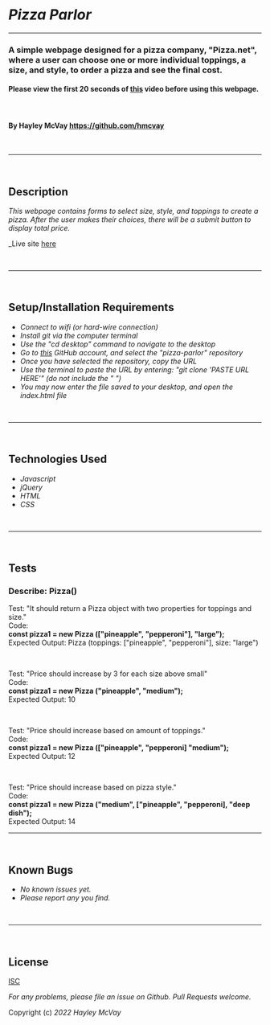 # _Pizza Parlor_

***

### A simple webpage designed for a pizza company, "Pizza.net", where a user can choose one or more individual toppings, a size, and style, to order a pizza and see the final cost.

#### Please view the first 20 seconds of [this](https://youtu.be/JUSqX7B5DXs) video before using this webpage.

<br>

#### By Hayley McVay <https://github.com/hmcvay>

<br>

***
<br>

## Description

_This webpage contains forms to select size, style, and toppings to create a pizza. After the user makes their choices, there will be a submit button to display total price._

_Live site [here](https://hmcvay.github.io/pizza-parlor)

<br>

***

<br>

## Setup/Installation Requirements

- _Connect to wifi (or hard-wire connection)_
- _Install git via the computer terminal_
- _Use the "cd desktop" command to navigate to the desktop_
- _Go to [this](https://github.com/hmcvay) GitHub account, and select the "pizza-parlor" repository_
- _Once you have selected the repository, copy the URL_
- _Use the terminal to paste the URL by entering: "git clone 'PASTE URL HERE'" (do not include the " ")_
- _You may now enter the file saved to your desktop, and open the index.html file_

<br>

***

<br>

## Technologies Used

- _Javascript_
- _jQuery_
- _HTML_
- _CSS_

<br>

***

<br>

## Tests

### Describe: Pizza()

Test: "It should return a Pizza object with two properties for toppings and size."
<br>Code:
<br>**const pizza1 = new Pizza (["pineapple", "pepperoni"], "large");**
<br>Expected Output: Pizza (toppings: ["pineapple", "pepperoni"], size: "large")

<br>

Test: "Price should increase by 3 for each size above small"
<br>Code:
<br>**const pizza1 = new Pizza ("pineapple", "medium");**
<br>Expected Output: 10

<br>

Test: "Price should increase based on amount of toppings."
<br>Code:
<br>**const pizza1 = new Pizza (["pineapple", "pepperoni] "medium");**
<br>Expected Output: 12

<br>

Test: "Price should increase based on pizza style."
<br>Code:
<br>**const pizza1 = new Pizza ("medium", ["pineapple", "pepperoni], "deep dish");**
<br>Expected Output: 14

***

<br>

## Known Bugs

- _No known issues yet._
- _Please report any you find._

<br>

***

<br>

## License

[ISC](https://choosealicense.com/licenses/isc)

_For any problems, please file an issue on Github. Pull Requests welcome._

Copyright (c) _2022_ _Hayley McVay_